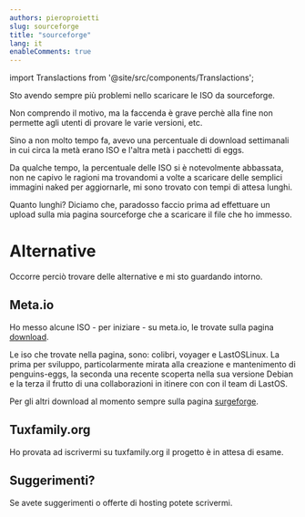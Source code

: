 ```yaml
---
authors: pieroproietti
slug: sourceforge
title: "sourceforge"
lang: it
enableComments: true
---
```


import Translactions from '@site/src/components/Translactions';

<Translactions />

Sto avendo sempre più problemi nello scaricare le ISO da sourceforge.

Non comprendo il motivo, ma la faccenda è grave perchè alla fine non permette agli utenti di provare le varie versioni, etc.

Sino a non molto tempo fa, avevo una percentuale di download settimanali in cui circa la metà erano ISO e l'altra metà i pacchetti di eggs.

Da qualche tempo, la percentuale delle ISO si è notevolmente abbassata, non ne capivo le ragioni ma trovandomi a volte a scaricare delle semplici immagini naked per aggiornarle, mi sono trovato con tempi di attesa lunghi.

Quanto lunghi? Diciamo che, paradosso faccio prima ad effettuare un upload sulla mia pagina sourceforge che a scaricare il file che ho immesso.


# Alternative
Occorre perciò trovare delle alternative e mi sto guardando intorno.

## Meta.io
Ho messo alcune ISO - per iniziare - su meta.io, le trovate sulla pagina [download](https://penguins-eggs.net/docs/download).

Le iso che trovate nella pagina, sono: colibri, voyager e LastOSLinux. La prima per sviluppo, particolarmente mirata alla creazione e mantenimento di penguins-eggs, la seconda una recente scoperta nella sua versione Debian e la terza il frutto di una collaborazioni in itinere con con il team di LastOS.

Per gli altri download al momento sempre sulla pagina [surgeforge](https://sourceforge.net/projects/penguins-eggs/).

## Tuxfamily.org
Ho provata ad iscrivermi su tuxfamily.org il progetto è in attesa di esame.

## Suggerimenti?
Se avete suggerimenti o offerte di hosting potete scrivermi.


